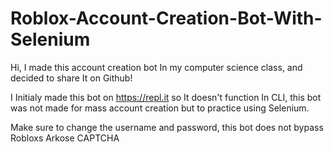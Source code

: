 # Roblox-Account-Creation-Bot-With-Selenium
Hi, I made this account creation bot In my computer science class, and decided to share It on Github!

I Initialy made this bot on https://repl.it so It doesn't function In CLI, this bot was not made for mass account creation but to practice using Selenium.

Make sure to change the username and password, this bot does not bypass Robloxs Arkose CAPTCHA
